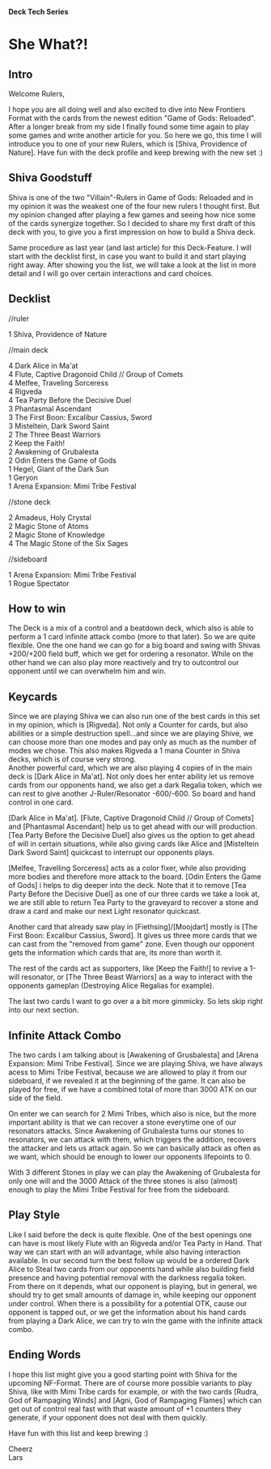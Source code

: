 **Deck Tech Series**

# She What?!

## Intro

Welcome Rulers,
 
I hope you are all doing well and also excited to dive into New Frontiers Format with 
the cards from the newest edition "Game of Gods: Reloaded". After a longer break from my side I finally 
found some time again to play some games and write another article for you. 
So here we go, this time I will introduce you to one of your new Rulers,
which is [Shiva, Providence of Nature]. 
Have fun with the deck profile and keep brewing with the new set :)

 	
## Shiva Goodstuff

Shiva is one of the two "Villain"-Rulers in Game of Gods: Reloaded and in my opinion it was the weakest 
one of the four new rulers I thought first. But my opinion changed after playing a few games and seeing 
how nice some of the cards synergize together. So I decided to share my first draft of this deck with 
you, to give you a first impression on how to build a Shiva deck.

Same procedure as last year (and last article) for this Deck-Feature. I will start with the decklist 
first, in case you want to build it and start playing right away. After showing you the list, we will 
take a look at the list in more detail and I will go over certain interactions and card choices.
	
## Decklist	
//ruler

1 Shiva, Providence of Nature


//main deck

4 Dark Alice in Ma'at <br />
4 Flute, Captive Dragonoid Child // Group of Comets <br />
4 Melfee, Traveling Sorceress <br />
4 Rigveda <br />
4 Tea Party Before the Decisive Duel <br />
3 Phantasmal Ascendant <br />
3 The First Boon: Excalibur Cassius, Sword <br />
3 Misteltein, Dark Sword Saint <br />
2 The Three Beast Warriors <br />
2 Keep the Faith! <br />
2 Awakening of Grubalesta <br />
2 Odin Enters the Game of Gods <br />
1 Hegel, Giant of the Dark Sun <br />
1 Geryon <br />
1 Arena Expansion: Mimi Tribe Festival <br />


//stone deck

2 Amadeus, Holy Crystal <br />
2 Magic Stone of Atoms <br />
2 Magic Stone of Knowledge <br />
4 The Magic Stone of the Six Sages <br />


//sideboard

1 Arena Expansion: Mimi Tribe Festival <br />
1 Rogue Spectator <br />


## How to win	
The Deck is a mix of a control and a beatdown deck, which also is able to perform a 1 card infinite 
attack combo (more to that later). So we are quite flexible. One the one hand we can go for a big board 
and swing with Shivas +200/+200 field buff, which we get for ordering a resonator. While on the other 
hand we can also play more reactively and try to outcontrol our opponent until we can overwhelm him and 
win.

## Keycards	
Since we are playing Shiva we can also run one of the best cards in this set in my opinion, which is 
[Rigveda]. Not only a Counter for cards, but also abilities or a simple destruction spell...and since we are playing Shive, 
we can choose more than one modes and pay only as much as the number of modes we chose. This also makes Rigveda a 1 mana Counter in Shiva decks, which is of course very strong.  
Another powerful card, which we are also playing 4 copies of in the main deck is [Dark Alice in Ma'at]. Not only does her enter ability let us remove cards from our opponents hand,
we also get a dark Regalia token, which we can rest to give another J-Ruler/Resonator -600/-600. So board and hand control in one card. 

[Dark Alice in Ma'at]. [Flute, Captive Dragonoid Child // Group of Comets] and [Phantasmal Ascendant] help us to get ahead with our will production. 
[Tea Party Before the Decisive Duel] also gives us the option to get ahead of will in certain situations, while also giving cards like Alice and
[Misteltein Dark Sword Saint] quickcast to interrupt our opponents plays.

[Melfee, Travelling Sorceress] acts as a color fixer, while also providing more bodies and therefore more attack to the board. [Odin Enters the Game of Gods] i
helps to dig deeper into the deck. Note that it to remove [Tea Party Before the Decisive Duel] as one of our three cards we take a look at, we are still able to return Tea Party to the graveyard
to recover a stone and draw a card and make our next Light resonator quickcast.

Another card that already saw play in [Fiethsing]/[Moojdart] mostly is [The First Boon: Excalibur Cassius, Sword]. It gives us three more cards that we can cast 
from the "removed from game" zone. Even though our opponent gets the information which cards that are, its more than worth it.

The rest of the cards act as supporters, like [Keep the Faith!] to revive a 1-will resonator, or [The Three Beast Warriors] as a way to interact with 
the opponents gameplan (Destroying Alice Regalias for example).

The last two cards I want to go over a a bit more gimmicky. So lets skip right into our next section.

## Infinite Attack Combo	
The two cards I am talking about is [Awakening of Grusbalesta] and [Arena Expansion: Mimi Tribe Festival]. Since we are playing Shiva, we have always acess to Mimi Tribe Festival,
because we are allowed to play it from our sideboard, if we revealed it at the beginning of the game. It can also be played for free, if we have a combined total of more than 3000 ATK on our side of the field.

On enter we can search for 2 Mimi Tribes, which also is nice, but the more important ability is that we can recover a stone everytime one of our resonators attacks.
Since Awakening of Grubalesta turns our stones to resonators, we can attack with them, which triggers the addition, recovers the attacker and lets us attack again.
So we can basically attack as often as we want, which should be enough to lower our opponents lifepoints to 0.

With 3 different Stones in play we can play the Awakening of Grubalesta for only one will and the 3000 Attack of the three stones is also (almost)
enough to play the Mimi Tribe Festival for free from the sideboard.

## Play Style	
Like I said before the deck is quite flexible. One of the best openings one can have is most likely Flute with an Rigveda and/or Tea Party in Hand. That way we can start with an will advantage,
while also having interaction available. 
In our second turn the best follow up would be a ordered Dark Alice to Steal two cards from our opponents hand while also building field presence 
and having potential removal with the darkness regalia token. 
From there on it depends, what our opponent is playing, but in general, we should try to get small amounts of damage in,
while keeping our opponent under control. When there is a possibility for a potential OTK, cause our opponent is tapped out, or we get the information about his hand cards from playing a Dark Alice,
we can try to win the game with the infinite attack combo. 

## Ending Words
I hope this list might give you a good starting point with Shiva for the upcoming NF-Format. There are of course more possible variants to play Shiva, like with Mimi Tribe cards for example, or
with the two cards [Rudra, God of Rampaging Winds] and [Agni, God of Rampaging Flames] which can get out of control real fast with that waste amount of +1 counters they generate, 
if your opponent does not deal with them quickly.

Have fun with this list and keep brewing :)


Cheerz <br /> 
Lars


